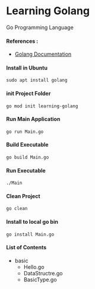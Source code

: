 # Learning Golang
Go Programming Language

#### References : 
- [Golang Documentation](https://golang.org/doc/)

#### Install in Ubuntu 
```
sudo apt install golang
```

#### init Project Folder
```
go mod init learning-golang
```

#### Run Main Application
```
go run Main.go
```

#### Build Executable
```
go build Main.go
```

#### Run Executable
```
./Main
```

#### Clean Project
```
go clean
```

#### Install to local go bin
```
go install Main.go
```

#### List of Contents
- basic
    - Hello.go
    - DataStructre.go
    - BasicType.go 
